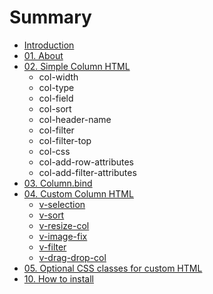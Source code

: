 # Summary

* [Introduction](README.md)
* [01. About](chap01/README.md)
* [02. Simple Column HTML](chap02/README.md)
   * col-width
   * col-type
   * col-field
   * col-sort
   * col-header-name
   * col-filter
   * col-filter-top
   * col-css
   * col-add-row-attributes
   * col-add-filter-attributes
* [03. Column.bind](chap03/README.md)
* [04. Custom Column HTML](chap04/README.md)
   * [v-selection](chap04/v-selection.md)
   * [v-sort](chap04/v-sort.md)
   * [v-resize-col](chap04/v-resize-col.md)
   * [v-image-fix](chap04/v-image-fix.md)
   * [v-filter](chap04/v-filter.md)
   * [v-drag-drop-col](chap04/v-drag-drop-col.md)
* [05. Optional CSS classes for custom HTML](chap05/README.md)
* [10. How to install](chap10/README.md)

